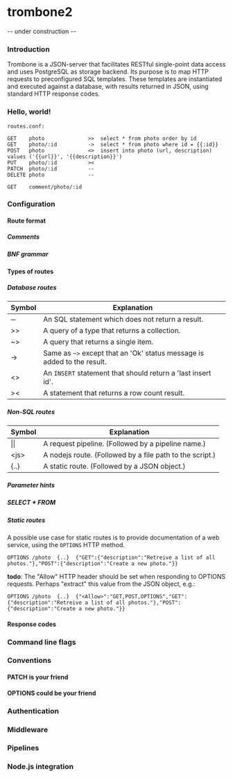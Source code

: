 trombone2
=========

-- under construction --

### Introduction

Trombone is a JSON-server that facilitates RESTful single-point data access and uses PostgreSQL as storage backend. Its purpose is to map HTTP requests to preconfigured SQL templates. These templates are instantiated and executed against a database, with results returned in JSON, using standard HTTP response codes.

### Hello, world!

`routes.conf:`

    GET    photo              >>  select * from photo order by id
    GET    photo/:id          ->  select * from photo where id = {{:id}}
    POST   photo              <>  insert into photo (url, description) values ('{{url}}', '{{description}}')
    PUT    photo/:id          ><
    PATCH  photo/:id          --
    DELETE photo              --

    GET    comment/photo/:id

### Configuration

#### Route format

##### Comments

##### BNF grammar

#### Types of routes

##### Database routes

| Symbol | Explanation
| ------ | -----------
| &dash;&dash; | An SQL statement which does not return a result. 
| >>     | A query of a type that returns a collection.
| ~>     | A query that returns a single item.
| ->     | Same as `~>` except that an 'Ok' status message is added to the result.
| <>     | An `INSERT` statement that should return a 'last insert id'.
| ><     | A statement that returns a row count result.

##### Non-SQL routes

| Symbol | Explanation
| ------ | -----------
|  &#124;&#124; | A request pipeline. (Followed by a pipeline name.)
| &lt;js&gt;    | A nodejs route. (Followed by a  file path to the script.)
| {..}          | A static route. (Followed by a JSON object.) 

##### Parameter hints

##### SELECT * FROM

##### Static routes

A possible use case for static routes is to provide documentation of a web service, using the `OPTIONS` HTTP method.

    OPTIONS /photo  {..}  {"GET":{"description":"Retreive a list of all photos."},"POST":{"description":"Create a new photo."}}

**todo**: The "Allow" HTTP header should be set when responding to OPTIONS requests. Perhaps "extract" this value from the JSON object, e.g.:

    OPTIONS /photo  {..}  {"<Allow>":"GET,POST,OPTIONS","GET":{"description":"Retreive a list of all photos."},"POST":{"description":"Create a new photo."}}
  
#### Response codes

### Command line flags

### Conventions

#### PATCH is your friend

#### OPTIONS could be your friend

### Authentication

### Middleware

### Pipelines

### Node.js integration
